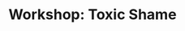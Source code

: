---
title: "Workshop: Toxic Shame"
thumbnail: "2019-04-25-workshop-ts-thumbnail.jpg"

start_date: 2019-04-25
start_time: T19:00
end_time: T20:30

venue: "Omved Gardens"
address: "Townsend Yard, Highgate, London N6 5JF"
gmaps_url: "https://goo.gl/maps/wP21HupJJ6r"

event_url: "https://www.eventbrite.co.uk/e/toxic-shame-workshop-tickets-58828392305?aff=efbeventtix&fbclid=IwAR2XDha97WQRDCz12q46C-nxj9-1NyKqMu6ZNed-U4ZlC-6TbJX7FUJz3HA"
---